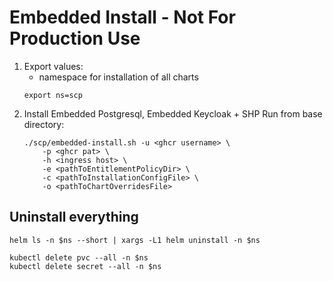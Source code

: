 # Embedded Install - Not For Production Use
1. Export values:
   - namespace for installation of all charts
    ```
    export ns=scp
    ```
1. Install Embedded Postgresql, Embedded Keycloak + SHP
   Run from base directory:
    ```
    ./scp/embedded-install.sh -u <ghcr username> \
        -p <ghcr pat> \
        -h <ingress host> \
        -e <pathToEntitlementPolicyDir> \
        -c <pathToInstallationConfigFile> \
        -o <pathToChartOverridesFile>
    ```
   
## Uninstall everything
```shell
helm ls -n $ns --short | xargs -L1 helm uninstall -n $ns

kubectl delete pvc --all -n $ns
kubectl delete secret --all -n $ns
```